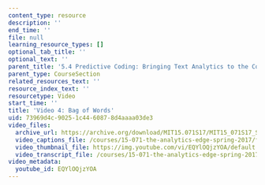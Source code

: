 ```yaml
---
content_type: resource
description: ''
end_time: ''
file: null
learning_resource_types: []
optional_tab_title: ''
optional_text: ''
parent_title: '5.4 Predictive Coding: Bringing Text Analytics to the Courtroom  (Recitation)'
parent_type: CourseSection
related_resources_text: ''
resource_index_text: ''
resourcetype: Video
start_time: ''
title: 'Video 4: Bag of Words'
uid: 73969d4c-9025-1c44-6087-8d4aaaa03de3
video_files:
  archive_url: https://archive.org/download/MIT15.071S17/MIT15_071S17_Session_5.4.05_300k.mp4
  video_captions_file: /courses/15-071-the-analytics-edge-spring-2017/f25c1e0b96b6541e9fd9fb0871d5a5cc_EQYlOQjzYOA.vtt
  video_thumbnail_file: https://img.youtube.com/vi/EQYlOQjzYOA/default.jpg
  video_transcript_file: /courses/15-071-the-analytics-edge-spring-2017/d6ceb18425ac21a25651e3c2a95c4709_EQYlOQjzYOA.pdf
video_metadata:
  youtube_id: EQYlOQjzYOA
---
```

